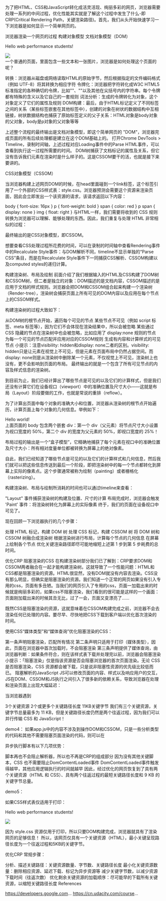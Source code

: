 为了把HTML、CSS和JavaScript转化成活灵活现、绚丽多彩的网页，浏览器需要处理一系列的中间过程，优化性能其实就是了解这个过程中发生了什么-即CRP(Critical Rendering Path，关键渲染路径)。首先，我们从头开始快速学习一下浏览器是如何显示一个简单网页的。

浏览器渲染一个网页的过程
构建对象模型
文档对象模型（DOM）

<html>
  <head>
    <meta name="viewport" content="width=device-width,initial-scale=1">
    <link href="style.css" rel="stylesheet">
    <title>Critical Path</title>
  </head>
  <body>
    <p>Hello <span>web performance</span> students!</p>
    <div><img src="awesome-photo.jpg"></div>
  </body>
</html>
一个普通的页面，里面包含一些文本和一张图片，浏览器是如何处理这个页面的呢？


转换：浏览器从磁盘或网络读取HTML的原始字节，然后根据指定的文件编码格式（例如 UTF-8）将其转换为相应字符
令牌化：浏览器把字符转化成W3C HTML5 标准指定的各种确切的令牌，比如"<html>"、"<body>"以及其他在尖括号内的字符串。每个令牌都有特殊的含义以及它自己的一套规则
词法分析：生成的令牌转化为对象，这个对象定义了它们的属性及规则
DOM构建：最后，由于HTML标记定义了不同标签之间的关系（某些标签嵌套在其他标签中），创建的对象在树状的数据结构中互相链接，树状数据结构也捕获了原始标签定义的父子关系：HTML对象是body对象的父对象，body是p对象的父对象等等

上述整个流程的最终输出是文档对象模型，即这个简单网页的 "DOM"，浏览器完成页面的所有后续处理都是建立在这个DOM基础上的。 
打开Chrome DevTools > Timeline，录制时间轴，上述过程对应Loading事件中的Parse HTML事件，可以查看到执行这一过程所需要的时间。 
DOM树捕获了文档标记的属性及关系，但它没有告诉我们元素在渲染时是什么样子的。这是CSSOM要干的活，也就是接下来要讲的。

CSS对象模型（CSSOM）

当浏览器构建上述网页DOM的时候，在head里面碰到一个link标签，这个标签引用了一个外部的CSS样式表：style.css。浏览器预测会需要这个资源来渲染页面，因此会立即发出一个该资源的请求，该请求返回以下内容：

body { font-size: 16px }
p { font-weight: bold }
span { color: red }
p span { display: none }
img { float: right }
与HTML一样，我们需要将收到的 CSS 规则转换为浏览器可以理解、能够处理的东西。因此，我们重复与处理 HTML 非常相似的过程：


最终输出的是CSS对象模型，即CSSOM。


想要查看CSS处理过程所花费的时间，可以在录制的时间轴中查看Rendering事件中的Recalculate Style事件：与DOM解析不同，timeline不显示单独的“Parse CSS”条目，而是在Recalculate Style事件下一同捕获CSS解析、CSSOM构建以及computed styles的递归计算。

构建渲染树、布局及绘制
前面介绍了我们根据输入的HTML及CSS构建了DOM树和CSSOM树，但二者是独立的对象：DOM描述的是文档内容，CSSOM描述的是应用于文档的样式规则。浏览器会把DOM和CSSOM组合起来构建一个渲染树（Render-tree），渲染树会捕获页面上所有可见的DOM内容以及应用在每个节点上的CSSOM样式。



构建渲染树的过程大致如下：

从DOM树的根节点开始，遍历每个可见的节点
某些节点不可见（例如 script 标签、meta 标签等），因为它们不会体现在渲染结果中，所以会被忽略
某些通过 CSS 隐藏的节点在渲染树中也会被忽略，比如应用了 display:none 规则的节点
为每一个可见的节点匹配并应用对应的CSSOM规则
生成有内容和计算样式的可见节点
小提示：注意visibility: hidden和display: none二者的区别。visibility: hidden只是让元素在视觉上不可见，但是元素在页面布局中仍然占据空间。而display: none则是从渲染树中删除某一个元素，不仅视觉上不可见，渲染树上也没有，更不会影响到页面的布局。
最终输出的就是一个包含了所有可见节点的内容及样式信息的渲染树。

到目前为止，我们已经计算出了哪些节点是可见的以及它们的计算样式，但是我们还没有计算它们在设备视口（viewport）中的准确位置及尺寸大小——这就是布局（Layout）阶段要做的工作，也就是常说的重排（reflow）。

为了计算出页面中每个对象的准确大小和位置，浏览器从渲染树的根节点开始遍历，计算页面上每个对象的几何信息。举例如下：

<html>
  <head>
    <meta name="viewport" content="width=device-width,initial-scale=1">
    <title>Critial Path: Hello world!</title>
  </head>
  <body>
    <div style="width: 50%">
      <div style="width: 50%">Hello world!</div>
    </div>
  </body>
</html>
上面页面的 body 包含两个嵌套 div：第一个 div（父元素）将节点尺寸大小设置为视口宽度的 50%，第二个 div 的宽度为父元素的 50%，即视口宽度的 25%！


布局过程的输出是一个“盒子模型”，它精确地捕获了每个元素在视口中的准确位置及尺寸大小：所有相对度量单位都被转换为屏幕上的绝对像素。

自此，我们已经知道了哪些节点是可见的以及它们的计算样式和几何信息，然后我们就可以把这些信息传送到最后一个阶段，即把渲染树中的每一个节点都转化到屏幕上实际的像素点。这个步骤通常被称为绘制（painting）或者栅格化（rasterizing）。

构建渲染树、布局与绘制所消耗的时间也可以通过timeline来查看：



"Layout" 事件捕获渲染树的构建及位置、尺寸的计算
布局完成时，浏览器会触发 'Paint' 事件：将渲染树转化为屏幕上的实际像素
终于，我们的页面在设备视口中可见了。


现在回顾一下浏览器执行的几个步骤：

处理 HTML 标记，构建 DOM 树
处理 CSS 标记，构建 CSSOM 树
将 DOM 树和 CSSOM 树融合成渲染树
根据渲染树进行布局，计算每个节点的几何信息
在屏幕上绘制各个节点
优化关键渲染路径即尽可能地缩短上述第 1 步到第 5 步耗费的总时间。

优化CRP
阻塞渲染的CSS
在构建渲染树部分我们已了解到：CRP要求DOM和CSSOM两者融合在一起才能构建渲染树。这就导致了一个性能问题：HTML和CSS都是阻塞渲染的资源。HTML很显然，没有DOM就没有内容去渲染。CSS没有那么明显，但确实是阻塞渲染的资源。我们知道一个正常的网页如果没有引入专用的css，页面有多丑陋。当我们的网页引入了专用的css，页面一加载出来的时候就是绚丽多彩的，如果css不阻塞渲染，我们看到的很可能是这样的一个画面：页面刚加载出来的时候其丑无比，过了一会，页面又变漂亮了……

既然CSS是阻塞渲染的资源，这就意味着在CSSOM构建完成之前，浏览器不会去渲染任何已处理的内容。要尽早、尽快地把CSS下载到客户端以优化首次渲染的时间。

使用CSS“媒体类型”和“媒体查询”优化阻塞渲染的CSS：

<link href="style.css" rel="stylesheet">
<link href="print.css" rel="stylesheet" media="print">
<link href="other.css" rel="stylesheet" media="(min-width: 40em)">
第一条声明阻塞渲染，匹配所有情况
第二条声明只适用于打印（媒体类型），因此，页面在浏览器中首次加载时，不会阻塞渲染
第三条声明提供了媒体查询，由浏览器判断：如果条件符合，则在该样式表下载并处理完以前，浏览器会阻塞渲染
小提示：「阻塞渲染」仅是指该资源是否会阻塞浏览器的首次页面渲染。无论 CSS 是否阻塞渲染，CSS 资源都会被下载，只是说非阻塞性资源的优先级比较低而已。
阻塞解析的JavaScript
JS可以修改页面的内容、样式以及响应用户的交互，JS在DOM、CSSOM和JS执行之间引入了很多新的依赖关系，导致浏览器在处理和渲染页面上出现大幅延迟：

当浏览器遇到<script>标签时，DOM构建会暂停，直到脚本执行完毕
JavaScript 执行会暂停，直到CSSOM准备就绪
解析器阻塞 vs. 异步 JavaScript

默认情况下，JavaScript 执行会阻塞解析器：当浏览器在文档中遇到<script>标签时，DOM构建必须暂停，浏览器把控制权移交给JS引擎，JS引擎编译并执行脚本，脚本执行完毕后再继续构建DOM。

事实上，内联脚本始终会阻塞解析器，除非你编写额外的代码来延迟它们的执行。那通过<script>引入的外联脚本呢？结果是一样的，浏览器都会暂停，然后执行脚本，脚本执行完毕之后再去处理文档的剩余部分。尽管如此，通过<script>引入外联脚本还是有一个很大的好处。

默认情况下，所有 JS 均会阻塞解析器，因为浏览器不知道脚本想在页面上做什么，因此它必须假定最糟的情况并阻塞解析器。但是，如果我们能够有个信号告知浏览器，说脚本无需在文档中引用它的确切位置被执行呢？这样一来，浏览器就会继续构建DOM，并在脚本准备就绪后执行脚本。

这个信号就是async——在script标签里面添加async关键字，其有两个特性：

告诉浏览器当它碰到<script>标签时不用阻塞DOM构建，因此浏览器会忽略脚本请求，继续解析DOM
JS执行不依赖CSSOM：如果在CSSOM就绪之前脚本已经就绪，脚本可以立即执行
很显然，这将会显著提升性能！

小提示：另一个信号是defer，关于两者的区别可以参考一下这个问题的答案defer和async的区别
分析CRP性能
先定义三个用于描述CRP的词汇：

关键资源：能够阻止网页首次渲染的资源
关键路径长度：往返过程的数量，或者获取所有关键资源所需的总时间
关键字节：网页首次渲染所需的总字节数，是所有关键资源的传输文件大小总和。
demo1：

<html>
  <head>
    <meta name="viewport" content="width=device-width,initial-scale=1">
    <title>Critical Path: No Style</title>
  </head>
  <body>
    <p>Hello <span>web performance</span> students!</p>
    <div><img src="awesome-photo.jpg"></div>
  </body>
</html>
最简单的可用网页仅由 HTML 标记组成：无 CSS、JavaScript 或其他类型的资源。要呈现此网页，浏览器必须初始化请求、等待 HTML 文档准备就绪、对其进行解析、构建 DOM，最后使其呈现在屏幕上。


1个关键资源
1个关键路径长度（假设文件很小）
5KB关键字节
T0 和 T1 之间的时间用于捕获网络传输和服务器处理时间。 在最理想的情况（HTML 文件较小）下，我们仅需一个网络往返过程即可提取整个文档（由于 TCP 传输协议的工作方式，较大的文件可能需要多个往返过程）。

demo2：

<html>
  <head>
    <meta name="viewport" content="width=device-width,initial-scale=1">
    <link href="style.css" rel="stylesheet">
  </head>
  <body>
    <p>Hello <span>web performance</span> students!</p>
    <div><img src="awesome-photo.jpg"></div>
  </body>
</html>


2个关键资源
2个或更多个关键路径长度
9KB关键字节
我们必须同时使用 HTML 和 CSS 来构建渲染树，因此 HTML 和 CSS 均为关键资源；浏览器需要一个网络往返过程来提取 HTML 文档，然后检索到的标记告知我们还需要 CSS 文件，这意味着，浏览器必须返回服务器并获取 CSS，然后才能在屏幕上呈现网页，因此，该网页最少需要两个往返过程才能显示（CSS 文件可能需要多个往返过程，重点在'最少'）；两种资源加起来的关键字节总量最多为 9 KB。

demo3：

<html>
  <head>
    <meta name="viewport" content="width=device-width,initial-scale=1">
    <link href="style.css" rel="stylesheet">
  </head>
  <body>
    <p>Hello <span>web performance</span> students!</p>
    <div><img src="awesome-photo.jpg"></div>
    <script src="app.js"></script>
  </body>
</html>


3个关键资源
2个或更多个关键路径长度
11KB关键字节
我们有三个关键资源，关键字节总量最多为 11 KB，但是关键路径长度仍然是两个往返过程，因为我们可以并行传输 CSS 和 JavaScript！

demo4： 如果app.js中的内容不涉及到操作DOM和CSSOM，只是一些分析类型的代码和其他不需要阻塞页面渲染的代码，则可以在<script>中加入“async”属性：

<html>
  <head>
    <meta name="viewport" content="width=device-width,initial-scale=1">
    <link href="style.css" rel="stylesheet">
  </head>
  <body>
    <p>Hello <span>web performance</span> students!</p>
    <div><img src="awesome-photo.jpg"></div>
    <script src="app.js" async></script>
  </body>
</html>


异步执行脚本有以下几项优势：

脚本再也不会阻止解析器，所以也不再是CRP的组成部分
因为没有其他关键脚本，CSS 也不需要阻止DomContentLoaded事件
DomContentLoaded事件触发得越早，其他应用逻辑执行的时间就越早
因此，经过优化的网页恢复到了具有两个关键资源（HTML 和 CSS）、具有两个往返过程的最短关键路径长度和 9 KB 的关键字节总量。

demo5：

如果CSS样式表仅适用于打印：

<html>
  <head>
    <meta name="viewport" content="width=device-width,initial-scale=1">
    <link href="style.css" rel="stylesheet" media="print">
  </head>
  <body>
    <p>Hello <span>web performance</span> students!</p>
    <div><img src="awesome-photo.jpg"></div>
    <script src="app.js" async></script>
  </body>
</html>


因为 style.css 资源仅用于打印，所以只要DOM构建完成，浏览器就具有了渲染网页的足够信息！ 所以，该网页仅具有一个关键资源（HTML），最小关键呈现路径长度为一个往返过程和5KB的关键字节。

优化CRP
常规步骤：

分析、描述关键路径：关键资源数量、字节数、关键路径长度
最小化关键资源数量：删除相应资源、延迟下载、标记为异步资源等
减少关键字节数，以减少资源下载时间（往返次数）
优化剩余关键资源的加载顺序：尽可能早的下载所有关键资源，以缩短关键路径长度
References

https://developers.google.com...
https://cn.udacity.com/course...
